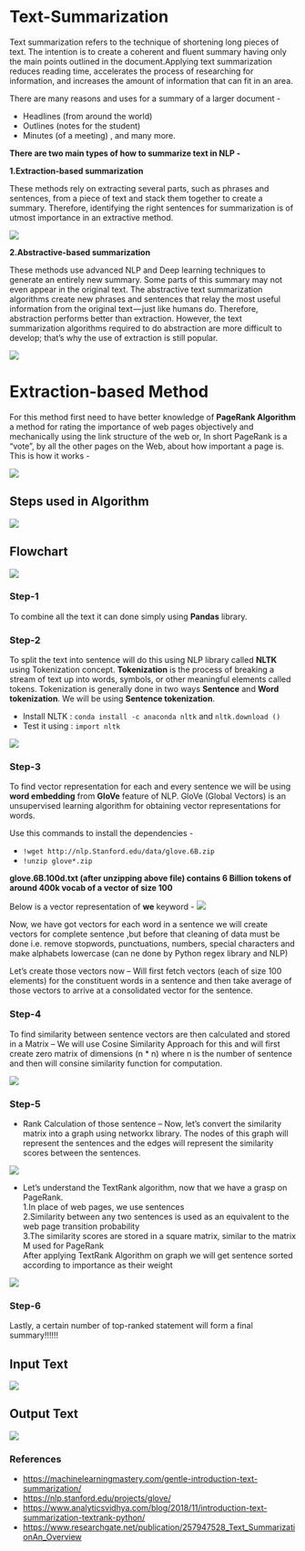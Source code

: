 # Text-Summarization

Text summarization refers to the technique of shortening long pieces of text. The intention is to create a coherent and fluent summary having only the main points outlined in the document.Applying text summarization reduces reading time, accelerates the process of researching for information, and increases the amount of information that can fit in an area.

There are many reasons and uses for a summary of a larger document -
* Headlines (from around the world)
* Outlines (notes for the student)
* Minutes (of a meeting) , and many more.

**There are two main types of how to summarize text in NLP -**

**1.Extraction-based summarization**

These methods rely on extracting several parts, such as phrases and sentences, from a piece of text and stack them together to create a summary. Therefore, identifying the right sentences for summarization is of utmost importance in an extractive method.

![](Images/extractive.PNG)

**2.Abstractive-based summarization**

These methods use advanced NLP and Deep learning techniques to generate an entirely new summary. Some parts of this summary may not even appear in the original text. 
The abstractive text summarization algorithms create new phrases and sentences that relay the most useful information from the original text — just like humans do.
Therefore, abstraction performs better than extraction. However, the text summarization algorithms required to do abstraction are more difficult to develop; that’s why the use of extraction is still popular.

![](Images/deepnlp.png)

# Extraction-based Method

For this method first need to have better knowledge of **PageRank Algorithm** a method for rating the importance of web pages objectively and mechanically using the link structure of the web or, In short PageRank is a “vote”, by all the other pages on the Web, about how important a page is. This is how it works -

![](Images/pagerankalgorithm.PNG)

## Steps used in Algorithm ##
![](Images/algorithm.PNG)

## Flowchart ##
![](Images/flowchart.PNG)

### Step-1 ###

To combine all the text it can done simply using **Pandas** library.

### Step-2 ###

To split the text into sentence will do this using NLP library called **NLTK** using Tokenization concept.
**Tokenization** is the process of breaking a stream of text up into words, symbols, or other meaningful elements called tokens.
Tokenization is generally done in two ways **Sentence** and **Word tokenization**.
We will be using **Sentence tokenization**.

* Install NLTK : ```conda install -c anaconda nltk``` and ```nltk.download ()``` 
* Test it using : ```import nltk```

![](Images/tokenization.PNG)

### Step-3 ###

To find vector representation for each and every sentence we will be using **word embedding** from **GloVe** feature of NLP.
GloVe (Global Vectors) is an unsupervised learning algorithm for obtaining vector representations for words.

Use this commands to install the dependencies -
* ```!wget http://nlp.Stanford.edu/data/glove.6B.zip```
* ```!unzip glove*.zip```

**glove.6B.100d.txt (after unzipping above file) contains 6 Billion tokens of around 400k vocab of a vector of size 100**

Below is a vector representation of **we** keyword -
![](Images/wevector.PNG)

Now, we have got vectors for each word in a sentence we will create vectors for complete sentence ,but before that cleaning of data must be done i.e. remove stopwords, punctuations, numbers, special characters and make alphabets lowercase (can ne done by Python regex library and NLP)

Let’s create those vectors now –
Will first fetch vectors (each of size 100 elements) for the constituent words in a sentence and then take average of those vectors to arrive at a consolidated vector for the sentence.

### Step-4 ###

To find similarity between sentence vectors are then calculated and stored in a Matrix –
We will use Cosine Similarity Approach for this and will first create zero matrix of dimensions (n * n) where n is the number of sentence and then will consine similarity function for computation.

![](Images/consine.PNG)
### Step-5 ###

* Rank Calculation of those sentence –
Now, let’s convert the similarity matrix into a graph using networkx library. The nodes of this graph will represent the sentences and the edges will represent the similarity scores between the sentences.

![](Images/rank.PNG)

* Let’s understand the TextRank algorithm, now that we have a grasp on PageRank. <br />
1.In place of web pages, we use sentences <br />2.Similarity between any two sentences is used as an equivalent to the web page transition probability <br />3.The similarity scores are stored in a square matrix, similar to the matrix M used for PageRank <br />
After applying TextRank Algorithm on graph we will get sentence sorted according to importance as their weight

![](Images/ordered.PNG)

### Step-6 ###

Lastly, a certain number of top-ranked statement will form a final summary!!!!!!

## Input Text ##

![](Images/input.PNG)

## Output Text ##

![](Images/output.PNG)

### References ###

* https://machinelearningmastery.com/gentle-introduction-text-summarization/
* https://nlp.stanford.edu/projects/glove/
* https://www.analyticsvidhya.com/blog/2018/11/introduction-text-summarization-textrank-python/
* https://www.researchgate.net/publication/257947528_Text_SummarizationAn_Overview
